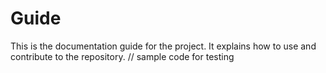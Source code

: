 # Guide

This is the documentation guide for the project.
It explains how to use and contribute to the repository.
// sample code for testing
